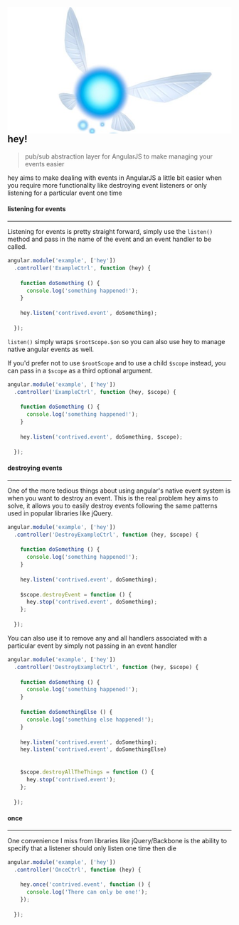 <img src="/navi.jpg" align="right">

hey!
----

> pub/sub abstraction layer for AngularJS to make managing your events easier

hey aims to make dealing with events in AngularJS a little bit easier when you
require more functionality like destroying event listeners or only listening for
a particular event one time


#### listening for events
-------------------------
Listening for events is pretty straight forward, simply use the `listen()` method
and pass in the name of the event and an event handler to be called.

```javascript
angular.module('example', ['hey'])
  .controller('ExampleCtrl', function (hey) {

    function doSomething () {
      console.log('something happened!');
    }

    hey.listen('contrived.event', doSomething);

  });
```

`listen()` simply wraps `$rootScope.$on` so you can also use hey to manage native
angular events as well.

If you'd prefer not to use `$rootScope` and to use a child `$scope` instead,
you can pass in a `$scope` as a third optional argument.

```javascript
angular.module('example', ['hey'])
  .controller('ExampleCtrl', function (hey, $scope) {

    function doSomething () {
      console.log('something happened!');
    }

    hey.listen('contrived.event', doSomething, $scope);

  });
```


#### destroying events
----------------------
One of the more tedious things about using angular's native event system is
when you want to destroy an event. This is the real problem hey aims to solve,
it allows you to easily destroy events following the same patterns used in
popular libraries like jQuery.

```javascript
angular.module('example', ['hey'])
  .controller('DestroyExampleCtrl', function (hey, $scope) {

    function doSomething () {
      console.log('something happened!');
    }

    hey.listen('contrived.event', doSomething);

    $scope.destroyEvent = function () {
      hey.stop('contrived.event', doSomething);
    };

  });
```

You can also use it to remove any and all handlers associated with a particular
event by simply not passing in an event handler

```javascript
angular.module('example', ['hey'])
  .controller('DestroyExampleCtrl', function (hey, $scope) {

    function doSomething () {
      console.log('something happened!');
    }

    function doSomethingElse () {
      console.log('something else happened!');
    }

    hey.listen('contrived.event', doSomething);
    hey.listen('contrived.event', doSomethingElse)


    $scope.destroyAllTheThings = function () {
      hey.stop('contrived.event');
    };

  });
```

#### once
---------

One convenience I miss from libraries like jQuery/Backbone is the ability to
specify that a listener should only listen one time then die

```javascript
angular.module('example', ['hey'])
  .controller('OnceCtrl', function (hey) {

    hey.once('contrived.event', function () {
      console.log('There can only be one!');
    });

  });
```
